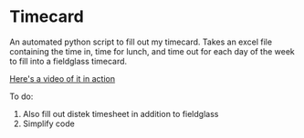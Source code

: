 # Timecard
An automated python script to fill out my timecard. Takes an excel file containing the time in, time for lunch, and time out for each day of the week to fill into a fieldglass timecard.

[Here's a video of it in action](https://www.youtube.com/watch?v=8sRkB-cHSy0&)

To do:
  1. Also fill out distek timesheet in addition to fieldglass
  2. Simplify code
